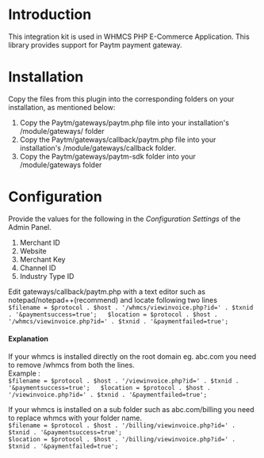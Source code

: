 # Introduction

This integration kit is used in WHMCS PHP E-Commerce Application. This library provides support for Paytm payment gateway.

# Installation

Copy the files from this plugin into the corresponding folders on your installation, as mentioned below:
 1. Copy the Paytm/gateways/paytm.php file into your installation's /module/gateways/ folder
 2. Copy the Paytm/gateways/callback/paytm.php file into your installation's /module/gateways/callback folder.
 3. Copy the Paytm/gateways/paytm-sdk folder into your /module/gateways folder

# Configuration

Provide the values for the following in the *Configuration Settings* of the Admin Panel.
 1. Merchant ID
 2. Website
 3. Merchant Key
 4. Channel ID
 5. Industry Type ID

Edit gateways/callback/paytm.php with a text editor such as notepad/notepad++(recommend) and locate following two lines  
`$filename = $protocol . $host . '/whmcs/viewinvoice.php?id=' . $txnid . '&paymentsuccess=true';  
$location = $protocol . $host . '/whmcs/viewinvoice.php?id=' . $txnid . '&paymentfailed=true';`  

#### Explanation ### 
If your whmcs is installed directly on the root domain eg. abc.com you need to remove /whmcs from both the lines.  
Example :   
`$filename = $protocol . $host . '/viewinvoice.php?id=' . $txnid . '&paymentsuccess=true';  
$location = $protocol . $host . '/viewinvoice.php?id=' . $txnid . '&paymentfailed=true';`  
  
  
If your whmcs is installed on a sub folder such as abc.com/billing you need to replace whmcs with your folder name.  
`$filename = $protocol . $host . '/billing/viewinvoice.php?id=' . $txnid . '&paymentsuccess=true';`  
`$location = $protocol . $host . '/billing/viewinvoice.php?id=' . $txnid . '&paymentfailed=true';`  
